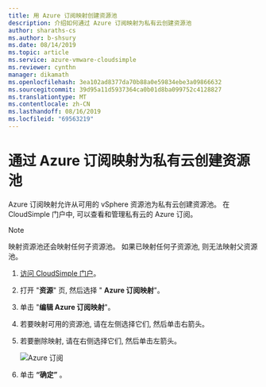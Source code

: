 ```yaml
---
title: 用 Azure 订阅映射创建资源池
description: 介绍如何通过 Azure 订阅映射为私有云创建资源池
author: sharaths-cs
ms.author: b-shsury
ms.date: 08/14/2019
ms.topic: article
ms.service: azure-vmware-cloudsimple
ms.reviewer: cynthn
manager: dikamath
ms.openlocfilehash: 3ea102ad8377da70b88a0e59834ebe3a09866632
ms.sourcegitcommit: 39d95a11d5937364ca0b01d8ba099752c4128827
ms.translationtype: MT
ms.contentlocale: zh-CN
ms.lasthandoff: 08/16/2019
ms.locfileid: "69563219"
---
```

# <a name="create-resource-pools-for-your-private-cloud-with-azure-subscription-mapping"></a>通过 Azure 订阅映射为私有云创建资源池
Azure 订阅映射允许从可用的 vSphere 资源池为私有云创建资源池。 在 CloudSimple 门户中, 可以查看和管理私有云的 Azure 订阅。

> [!NOTE]
> 映射资源池还会映射任何子资源池。 如果已映射任何子资源池, 则无法映射父资源池。

1. [访问 CloudSimple 门户](access-cloudsimple-portal.md)。
2. 打开 "**资源**" 页, 然后选择 " **Azure 订阅映射**"。  
3. 单击 "**编辑 Azure 订阅映射**"。  
4. 若要映射可用的资源池, 请在左侧选择它们, 然后单击右箭头。 
5. 若要删除映射, 请在右侧选择它们, 然后单击左箭头。 

    ![Azure 订阅](media/resources-azure-mapping.png)

6. 单击 **“确定”** 。
